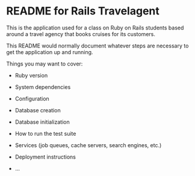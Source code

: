 # README for Rails Travelagent

This is the application used for a class on Ruby on Rails students based around a travel agency that books cruises
for its customers.

This README would normally document whatever steps are necessary to get the
application up and running.

Things you may want to cover:

* Ruby version

* System dependencies

* Configuration

* Database creation

* Database initialization

* How to run the test suite

* Services (job queues, cache servers, search engines, etc.)

* Deployment instructions

* ...
